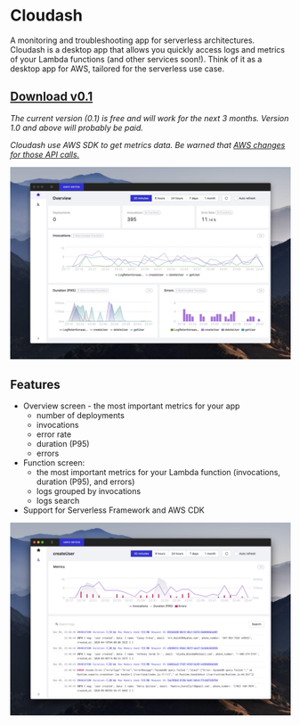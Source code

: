 # Cloudash

A monitoring and troubleshooting app for serverless architectures. Cloudash is a desktop app that allows you quickly access logs and metrics of your Lambda functions (and other services soon!). Think of it as a desktop app for AWS, tailored for the serverless use case.

## [Download v0.1](https://github.com/cloudashdev/cloudash/releases/download/0.1.0/Cloudash-0.1.0-mac.zip)

_The current version (0.1) is free and will work for the next 3 months. Version 1.0 and above will probably be paid._

_Cloudash use AWS SDK to get metrics data. Be warned that [AWS changes for those API calls.](https://aws.amazon.com/cloudwatch/pricing/)_

![Cloudash - overview screen](./images/overview.jpg)

## Features

- Overview screen - the most important metrics for your app
  - number of deployments
  - invocations
  - error rate
  - duration (P95)
  - errors
- Function screen:
  - the most important metrics for your Lambda function (invocations, duration (P95), and errors)
  - logs grouped by invocations
  - logs search
- Support for Serverless Framework and AWS CDK

![Cloudash - function screen](./images/function-screen.jpg)
